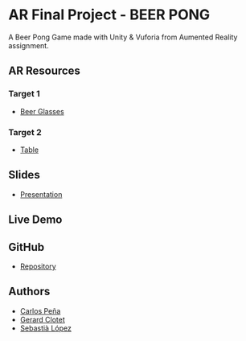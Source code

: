 # AR Final Project - BEER PONG 
A Beer Pong Game made with Unity & Vuforia from Aumented Reality assignment.

## AR Resources
### Target 1
* [Beer Glasses]()
### Target 2
* [Table]()

## Slides
* [Presentation](https://docs.google.com/presentation/d/17Syn5OYOnaQVtpKFO1lcjpLfW3PZOO-FVCG_j9a2rjE/edit?usp=sharing)

## Live Demo

## GitHub
* [Repository](https://github.com/Sebi-Lopez/AR-Final-Project)

## Authors

 * [Carlos Peña](https://github.com/CarlosUPC)
 * [Gerard Clotet](https://github.com/GerardClotet)
 * [Sebastià López](https://github.com/Sebi-Lopez)
